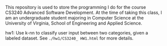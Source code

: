 This repository is used to store the programming I do for the course CS3240 Advanced Software Development. At the time of taking this class, I am an undergraduate student majoring in Computer Science at the University of Virginia, School of Engineering and Applied Science.

hw1: Use k-nn to classify user input between two categories, given a labeled dataset. See `./hw1/CS3240_ HW1.html` for more details.